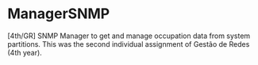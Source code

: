 # ManagerSNMP
[4th/GR] SNMP Manager to get and manage occupation data from system partitions. This was the second individual assignment of Gestão de Redes (4th year).
